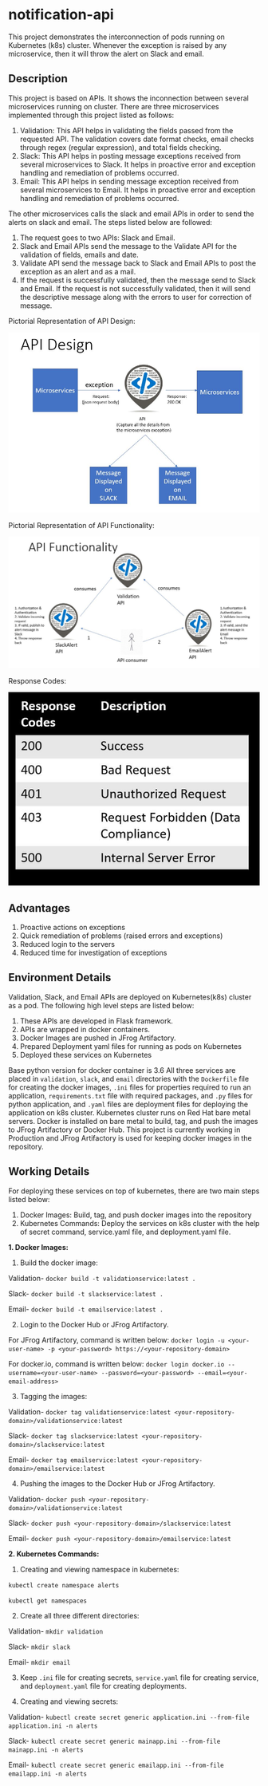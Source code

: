 # notification-api
This project demonstrates the interconnection of pods running on Kubernetes (k8s) cluster. Whenever the exception is raised by any microservice, then it will throw the alert on Slack and email.

## Description
This project is based on APIs. It shows the inconnection between several microservices running on cluster. There are three microservices implemented through this project listed as follows:

1. Validation: This API helps in validating the fields passed from the requested API. The validation covers date format checks, email checks through regex (regular expression), and total fields checking.
2. Slack: This API helps in posting message exceptions received from several microservices to Slack. It helps in proactive error and exception handling and remediation of problems occurred.
3. Email: This API helps in sending message exception received from several microservices to Email. It helps in proactive error and exception handling and remediation of problems occurred.

The other microservices calls the slack and email APIs in order to send the alerts on slack and email. The steps listed below are followed:
1. The request goes to two APIs: Slack and Email.
2. Slack and Email APIs send the message to the Validate API for the validation of fields, emails and date.
3. Validate API send the message back to Slack and Email APIs to post the exception as an alert and as a mail.
4. If the request is successfully validated, then the message send to Slack and Email. If the request is not successfully validated, then it will send the descriptive message along with the errors to user for correction of message.

Pictorial Representation of API Design:

![Pictorial Representation of API Design](https://github.com/Anshita1Saxena/notification-api/blob/main/demo-image/API%20Design.JPG)

Pictorial Representation of API Functionality:

![Pictorial Representation of API Functionality](https://github.com/Anshita1Saxena/notification-api/blob/main/demo-image/API%20Functionality.JPG)

Response Codes:

![Response Codes](https://github.com/Anshita1Saxena/notification-api/blob/main/demo-image/Response%20Codes.JPG)

## Advantages
1. Proactive actions on exceptions
2. Quick remediation of problems (raised errors and exceptions)
3. Reduced login to the servers
4. Reduced time for investigation of exceptions

## Environment Details
Validation, Slack, and Email APIs are deployed on Kubernetes(k8s) cluster as a pod. The following high level steps are listed below:
1. These APIs are developed in Flask framework.
2. APIs are wrapped in docker containers.
3. Docker Images are pushed in JFrog Artifactory.
4. Prepared Deployment yaml files for running as pods on Kubernetes
5. Deployed these services on Kubernetes

Base python version for docker container is 3.6
All three services are placed in `validation`, `slack`, and `email` directories with the `Dockerfile` file for creating the docker images, `.ini` files for properties required to run an application, `requirements.txt` file with required packages, and `.py` files for python application, and `.yaml` files are deployment files for deploying the application on k8s cluster.
Kubernetes cluster runs on Red Hat bare metal servers. Docker is installed on bare metal to build, tag, and push the images to JFrog Artifactory or Docker Hub. This project is currently working in Production and JFrog Artifactory is used for keeping docker images in the repository.

## Working Details
For deploying these services on top of kubernetes, there are two main steps listed below:
1. Docker Images: Build, tag, and push docker images into the repository
2. Kubernetes Commands: Deploy the services on k8s cluster with the help of secret command, service.yaml file, and deployment.yaml file.

**1. Docker Images:**

1. Build the docker image:

Validation-
`docker build -t validationservice:latest .`

Slack-
`docker build -t slackservice:latest .`

Email-
`docker build -t emailservice:latest .`

2. Login to the Docker Hub or JFrog Artifactory.

For JFrog Artifactory, command is written below:
`docker login -u <your-user-name> -p <your-password> https://<your-repository-domain>`

For docker.io, command is written below:
`docker login docker.io --username=<your-user-name> --password=<your-password> --email=<your-email-address>`

3. Tagging the images:

Validation-
`docker tag validationservice:latest <your-repository-domain>/validationservice:latest`

Slack-
`docker tag slackservice:latest <your-repository-domain>/slackservice:latest`

Email-
`docker tag emailservice:latest <your-repository-domain>/emailservice:latest`

4. Pushing the images to the Docker Hub or JFrog Artifactory.

Validation-
`docker push <your-repository-domain>/validationservice:latest`

Slack-
`docker push <your-repository-domain>/slackservice:latest`

Email-
`docker push <your-repository-domain>/emailservice:latest`

**2. Kubernetes Commands:**
1. Creating and viewing namespace in kubernetes:

`kubectl create namespace alerts`

`kubectl get namespaces`

2. Create all three different directories:

Validation-
`mkdir validation`

Slack-
`mkdir slack`

Email-
`mkdir email`

3. Keep `.ini` file for creating secrets, `service.yaml` file for creating service, and `deployment.yaml` file for creating deployments.

4. Creating and viewing secrets:

Validation-
`kubectl create secret generic application.ini --from-file application.ini -n alerts`

Slack-
`kubectl create secret generic mainapp.ini --from-file mainapp.ini -n alerts`

Email-
`kubectl create secret generic emailapp.ini --from-file emailapp.ini -n alerts`
